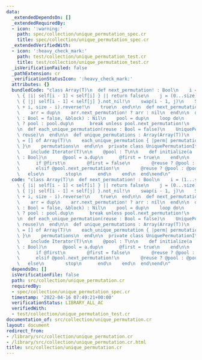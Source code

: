 ```yaml
---
data:
  _extendedDependsOn: []
  _extendedRequiredBy:
  - icon: ':warning:'
    path: spec/collection/unique_permutation_spec.cr
    title: spec/collection/unique_permutation_spec.cr
  _extendedVerifiedWith:
  - icon: ':heavy_check_mark:'
    path: test/collection/unique_permutation_test.cr
    title: test/collection/unique_permutation_test.cr
  _isVerificationFailed: false
  _pathExtension: cr
  _verificationStatusIcon: ':heavy_check_mark:'
  attributes: {}
  bundledCode: "class Array(T)\n  def next_permutation! : Bool\n    i = (1...size).reverse_each.find\
    \ { |i| self[i - 1] < self[i] } || return false\n    j = (0...size).reverse_each.find\
    \ { |j| self[i - 1] < self[j] }.not_nil!\n    swap(i - 1, j)\n    Slice.new(to_unsafe\
    \ + i, size - i).reverse!\n    true\n  end\n\n  def next_permutation? : Array(T)?\n\
    \    arr = dup\n    arr.next_permutation! ? arr : nil\n  end\n\n  def each_unique_permutation(reuse\
    \ : Bool = false, &block) : Nil\n    pool = dup\n    loop do\n      yield reuse\
    \ ? pool : pool.dup\n      break unless pool.next_permutation!\n    end\n  end\n\
    \n  def each_unique_permutation(reuse : Bool = false)\n    UniquePermutationIterator.new(clone,\
    \ reuse)\n  end\n\n  def unique_permutations : Array(Array(T))\n    permutations\
    \ = [] of Array(T)\n    each_unique_permutation { |perm| permutations << perm.dup\
    \ }\n    permutations\n  end\n\n  private class UniquePermutationIterator(T)\n\
    \    include Iterator(T)\n\n    @pool : T\n\n    def initialize(a : T, @reuse\
    \ : Bool)\n      @pool = a.dup\n      @first = true\n    end\n\n    def next\n\
    \      if @first\n        @first = false\n        @reuse ? @pool : @pool.dup\n\
    \      elsif @pool.next_permutation!\n        @reuse ? @pool : @pool.dup\n   \
    \   else\n        stop\n      end\n    end\n  end\nend\n"
  code: "class Array(T)\n  def next_permutation! : Bool\n    i = (1...size).reverse_each.find\
    \ { |i| self[i - 1] < self[i] } || return false\n    j = (0...size).reverse_each.find\
    \ { |j| self[i - 1] < self[j] }.not_nil!\n    swap(i - 1, j)\n    Slice.new(to_unsafe\
    \ + i, size - i).reverse!\n    true\n  end\n\n  def next_permutation? : Array(T)?\n\
    \    arr = dup\n    arr.next_permutation! ? arr : nil\n  end\n\n  def each_unique_permutation(reuse\
    \ : Bool = false, &block) : Nil\n    pool = dup\n    loop do\n      yield reuse\
    \ ? pool : pool.dup\n      break unless pool.next_permutation!\n    end\n  end\n\
    \n  def each_unique_permutation(reuse : Bool = false)\n    UniquePermutationIterator.new(clone,\
    \ reuse)\n  end\n\n  def unique_permutations : Array(Array(T))\n    permutations\
    \ = [] of Array(T)\n    each_unique_permutation { |perm| permutations << perm.dup\
    \ }\n    permutations\n  end\n\n  private class UniquePermutationIterator(T)\n\
    \    include Iterator(T)\n\n    @pool : T\n\n    def initialize(a : T, @reuse\
    \ : Bool)\n      @pool = a.dup\n      @first = true\n    end\n\n    def next\n\
    \      if @first\n        @first = false\n        @reuse ? @pool : @pool.dup\n\
    \      elsif @pool.next_permutation!\n        @reuse ? @pool : @pool.dup\n   \
    \   else\n        stop\n      end\n    end\n  end\nend\n"
  dependsOn: []
  isVerificationFile: false
  path: src/collection/unique_permutation.cr
  requiredBy:
  - spec/collection/unique_permutation_spec.cr
  timestamp: '2022-04-16 07:49:21+00:00'
  verificationStatus: LIBRARY_ALL_AC
  verifiedWith:
  - test/collection/unique_permutation_test.cr
documentation_of: src/collection/unique_permutation.cr
layout: document
redirect_from:
- /library/src/collection/unique_permutation.cr
- /library/src/collection/unique_permutation.cr.html
title: src/collection/unique_permutation.cr
---
```

